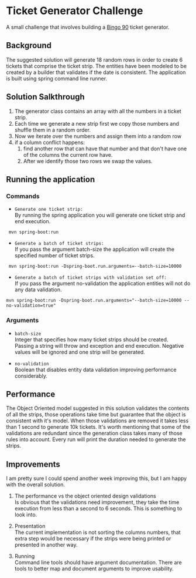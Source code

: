# Ticket Generator Challenge

A small challenge that involves building a [Bingo 90](https://en.wikipedia.org/wiki/Bingo_(United_Kingdom)) ticket generator.

## Background
The suggested solution will generate 18 random rows in order to create 6 tickets that comprise the ticket strip.
The entities have been modeled to be created by a builder that validates if the date is consistent.
The application is built using spring command line runner.

## Solution Salkthrough
1. The generator class contains an array with all the numbers in a ticket strip.
2. Each time we generate a new strip first we copy those numbers and shuffle them in a random order.
3. Now we iterate over the numbers and assign them into a random row
4. if a column conflict happens:
   1. find another row that can have that number and that don't have one of the columns the current row have. 
   2. After we identify those two rows we swap the values.


## Running the application
### Commands
- `Generate one ticket strip:`<br />
By running the spring application you will generate one ticket strip and end execution.
```shell
 mvn spring-boot:run
```
- `Generate a batch of ticket strips:`<br />
If you pass the argument batch-size the application will create the specified number of ticket strips.
```shell
 mvn spring-boot:run -Dspring-boot.run.arguments=--batch-size=10000
```
- `Generate a batch of ticket strips with validation set off:`<br />
  If you pass the argument no-validation the application entities will not do any data validation.
```shell
mvn spring-boot:run -Dspring-boot.run.arguments="--batch-size=10000 --no-validation=true"
```
### Arguments
- `batch-size`<br />
Integer that specifies how many ticket strips should be created.<br />
  Passing a string will throw and exception and end execution.
  Negative values will be ignored and one strip will be generated.

- `no-validation`<br />
Boolean that disables entity data validation improving performance considerably.
  
## Performance
The Object Oriented model suggested in this solution validates the contents of all the strips, those operations take time but guarantee that the object is consistent with it's model.
When those validations are removed it takes less than 1 second to generate 10k tickets.
It's worth mentioning that some of the validations are redundant since the generation class takes many of those rules into account.
Every run will print the duration needed to generate the strips.

## Improvements
I am pretty sure I could spend another week improving this, but I am happy with the overall solution.

1. The performance vs the object oriented design validations<br />
Is obvious that the validations need improvement, they take the time execution from less than a second to 6 seconds. This is something to look into.
   
2. Presentation<br />
The current implementation is not sorting the columns numbers, that extra step would be necessary if the strips were being printed or presented in another way.
   
3. Running<br />
Command line tools should have argument documentation. There are tools to better map and document arguments to improve usability. 